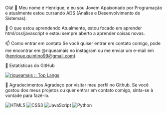 Olá! 👋
Meu nome é Henrique, e eu sou Jovem Apaixonado por Programação e atualmente estou cursando ADS (Análise e Desenvolvimento de Sistemas).

🌱 O que estou aprendendo
Atualmente, estou focado em aprender html/css/javascript e estou sempre aberto a aprender coisas novas.

📫 Como entrar em contato
Se você quiser entrar em contato comigo, pode me encontrar em @riqueamais no instagram ou me enviar um e-mail em (henrique.quintino99@gmail.com).

👀 Estatísticas do GitHub




<p align="left">
  <a href="#"><img src="https://github-readme-stats.vercel.app/api/top-langs/?username=riqueamais&layout=compact&theme=radical" alt="riqueamais :: Top Langs" /></a>
</p>



🎉 Agradecimentos
Agradeço por visitar meu perfil no Github. Se você gostou dos meus projetos ou quer entrar em contato comigo, sinta-se à vontade para fazê-lo.


<p align="left">
  <img src="https://img.shields.io/badge/-HTML5-E34F26?style=flat-square&logo=html5&logoColor=white" alt="HTML5" />
  <img src="https://img.shields.io/badge/-CSS3-1572B6?style=flat-square&logo=css3&logoColor=white" alt="CSS3" />
  <img src="https://img.shields.io/badge/-JavaScript-F7DF1E?style=flat-square&logo=javascript&logoColor=black" alt="JavaScript" />
  <img src="https://img.shields.io/badge/-Python-3776AB?style=flat-square&logo=python&logoColor=white" alt="Python" />
</p>
